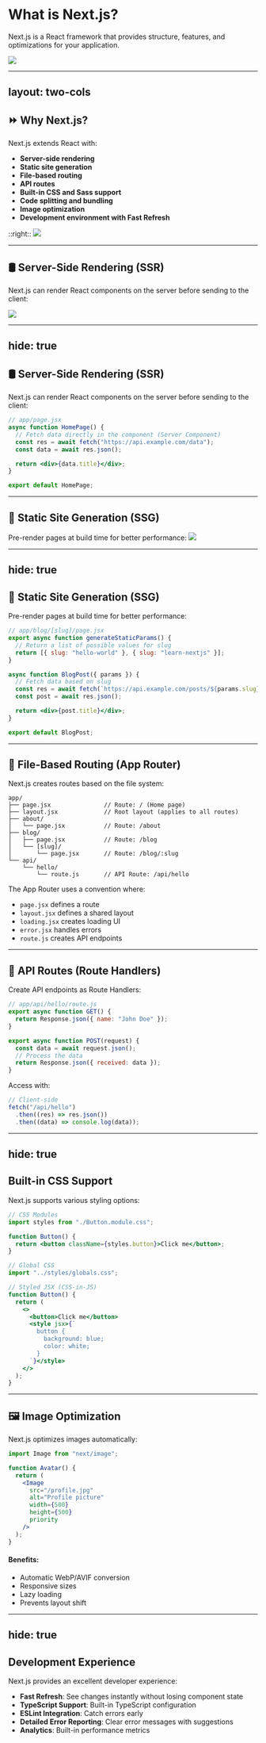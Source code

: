 # What is Next.js?

Next.js is a React framework that provides structure, features, and optimizations for your application.

<img src="/assets/nextjs.png" class="mt-5 w-[50%] mx-auto" />

---
layout: two-cols
---
## ⏩ Why Next.js?

Next.js extends React with:

- **Server-side rendering**
- **Static site generation**
- **File-based routing**
- **API routes**
- **Built-in CSS and Sass support**
- **Code splitting and bundling**
- **Image optimization**
- **Development environment with Fast Refresh**

::right::
<img src="/assets/why-nextjs.png" class="mt-5 w-[100%] mx-auto" />

<!--
SSG = สร้างไว้ล่วงหน้าตอน Build → โหลดเร็ว ใช้กับข้อมูลคงที่ เช่น ข้อมูลติดต่อเรา, เกี่ยวกับริษัทเรา, ที่อยู่

SSR = สร้างหน้าเว็บ ตอนที่ผู้ใช้เข้ามา โดยดึงข้อมูลจาก server → เหมาะกับข้อมูลเปลี่ยนบ่อย

API routes คือการสร้าง Back-end API ง่าย ๆ ภายใน Next.js
โดยไม่ต้องตั้ง Server แยกเอง
-->

---

## 🛢️ Server-Side Rendering (SSR)

Next.js can render React components on the server before sending to the client:

<img src="/assets/server-side-rendering.webp" class="mt-5 w-[75%] mx-auto" />

<!--
การที่ เว็บเพจถูกสร้างบนเซิร์ฟเวอร์ แล้วส่งหน้า HTML ที่ 'เสร็จสมบูรณ์' ไปให้ browser ทันที

ต่างจากแบบปกติ (เช่น React ทั่วไป) ที่โหลดหน้าเว็บ → แล้วค่อยใช้ JavaScript สร้างเนื้อหาในฝั่ง browser
-->

---
hide: true
---

## 🛢️ Server-Side Rendering (SSR)

Next.js can render React components on the server before sending to the client:

```jsx
// app/page.jsx
async function HomePage() {
  // Fetch data directly in the component (Server Component)
  const res = await fetch("https://api.example.com/data");
  const data = await res.json();

  return <div>{data.title}</div>;
}

export default HomePage;
```

---

## 🧾 Static Site Generation (SSG)

Pre-render pages at build time for better performance:
<img src="/assets/static-site-generation.png" class="mt-5 w-[75%] mx-auto" />

<!--
SSG คือการ สร้างหน้า HTML ล่วงหน้า ตั้งแต่ตอน build

เวลา user เข้าหน้าเว็บ → เว็บโหลดทันที เพราะทุกอย่างถูกสร้างไว้แล้ว

ไม่ต้องรอ fetch ข้อมูล → ไม่ต้องรอรัน JavaScript → เร็วสุดๆ

เหมือนกับ...
🧁 SSG = เราอบเค้กเตรียมไว้ล่วงหน้าในร้าน → ลูกค้ามาถึงก็เสิร์ฟได้ทันที
🧑‍🍳 SSR = ลูกค้าสั่งก่อน แล้วค่อยอบเค้กเสิร์ฟตามออเดอร์
-->

---
hide: true
---
## 🧾 Static Site Generation (SSG)

Pre-render pages at build time for better performance:

```jsx
// app/blog/[slug]/page.jsx
export async function generateStaticParams() {
  // Return a list of possible values for slug
  return [{ slug: "hello-world" }, { slug: "learn-nextjs" }];
}

async function BlogPost({ params }) {
  // Fetch data based on slug
  const res = await fetch(`https://api.example.com/posts/${params.slug}`);
  const post = await res.json();

  return <div>{post.title}</div>;
}

export default BlogPost;
```

---

## 📂 File-Based Routing (App Router)

Next.js creates routes based on the file system:

```
app/
├── page.jsx               // Route: / (Home page)
├── layout.jsx             // Root layout (applies to all routes)
├── about/
│   └── page.jsx           // Route: /about
├── blog/
│   ├── page.jsx           // Route: /blog
│   └── [slug]/
│       └── page.jsx       // Route: /blog/:slug
└── api/
    └── hello/
        └── route.js       // API Route: /api/hello
```

The App Router uses a convention where:

- `page.jsx` defines a route
- `layout.jsx` defines a shared layout
- `loading.jsx` creates loading UI
- `error.jsx` handles errors
- `route.js` creates API endpoints

---

## 🚀 API Routes (Route Handlers)

Create API endpoints as Route Handlers:

```jsx
// app/api/hello/route.js
export async function GET() {
  return Response.json({ name: "John Doe" });
}

export async function POST(request) {
  const data = await request.json();
  // Process the data
  return Response.json({ received: data });
}
```

Access with:

```javascript
// Client-side
fetch("/api/hello")
  .then((res) => res.json())
  .then((data) => console.log(data));
```

<!--
เรายังสามารถสร้าง API ได้ภายในโปรเจกต์เดียวกัน โดยไม่ต้องมีเซิร์ฟเวอร์แยก!"

เขียนเหมือนทำ route ปกติ → แต่เอาไว้ตอบข้อมูล ไม่ใช่ render หน้า

เหมือนกับ...
🔌 API Route = ช่องเชื่อมต่อข้อมูลระหว่าง frontend ↔ backend
🗃️ เราส่ง request ไป → Route ตอบกลับด้วยข้อมูล JSON
-->

---
hide: true
---

## Built-in CSS Support

Next.js supports various styling options:

```jsx {*}{maxHeight:'80%'}
// CSS Modules
import styles from "./Button.module.css";

function Button() {
  return <button className={styles.button}>Click me</button>;
}

// Global CSS
import "../styles/globals.css";

// Styled JSX (CSS-in-JS)
function Button() {
  return (
    <>
      <button>Click me</button>
      <style jsx>{`
        button {
          background: blue;
          color: white;
        }
      `}</style>
    </>
  );
}
```

---

## 🖼️ Image Optimization

Next.js optimizes images automatically:

```jsx
import Image from "next/image";

function Avatar() {
  return (
    <Image
      src="/profile.jpg"
      alt="Profile picture"
      width={500}
      height={500}
      priority
    />
  );
}
```

#### Benefits:

- Automatic WebP/AVIF conversion
- Responsive sizes
- Lazy loading
- Prevents layout shift

---
hide: true
---

## Development Experience

Next.js provides an excellent developer experience:

- **Fast Refresh**: See changes instantly without losing component state
- **TypeScript Support**: Built-in TypeScript configuration
- **ESLint Integration**: Catch errors early
- **Detailed Error Reporting**: Clear error messages with suggestions
- **Analytics**: Built-in performance metrics
